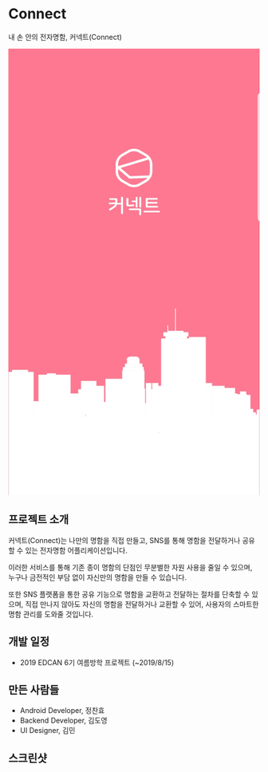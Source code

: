 # Connect

내 손 안의 전자명함, 커넥트(Connect)



![](./img/1.Splash.jpg)



## 프로젝트 소개

커넥트(Connect)는 나만의 명함을 직접 만들고, SNS를 통해 명함을 전달하거나 공유할 수 있는 전자명함 어플리케이션입니다.

이러한 서비스를 통해 기존 종이 명함의 단점인 무분별한 자원 사용을 줄일 수 있으며, 누구나 금전적인 부담 없이 자신만의 명함을 만들 수 있습니다.

또한 SNS 플랫폼을 통한 공유 기능으로 명함을 교환하고 전달하는 절차를 단축할 수 있으며, 직접 만나지 않아도 자신의 명함을 전달하거나 교환할 수 있어, 사용자의 스마트한 명함 관리를 도와줄 것입니다.



## 개발 일정

- 2019 EDCAN 6기 여름방학 프로젝트 (~2019/8/15)



## 만든 사람들

- Android Developer, 정찬효
- Backend Developer, 김도영
- UI Designer, 김민



## 스크린샷

